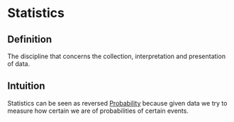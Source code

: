 # Statistics
## Definition
The discipline that concerns the collection, interpretation and presentation of data.

## Intuition
Statistics can be seen as reversed [Probability](Probability.md) because given data we try to measure how certain we are of probabilities of certain events.